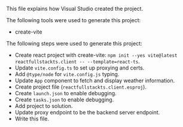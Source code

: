 This file explains how Visual Studio created the project.

The following tools were used to generate this project:
- create-vite

The following steps were used to generate this project:
- Create react project with create-vite: `npm init --yes vite@latest reactfullstackts.client -- --template=react-ts`.
- Update `vite.config.ts` to set up proxying and certs.
- Add `@type/node` for `vite.config.js` typing.
- Update `App` component to fetch and display weather information.
- Create project file (`reactfullstackts.client.esproj`).
- Create `launch.json` to enable debugging.
- Create `tasks.json` to enable debugging.
- Add project to solution.
- Update proxy endpoint to be the backend server endpoint.
- Write this file.
